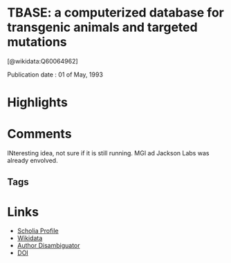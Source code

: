 
TBASE: a computerized database for transgenic animals and targeted mutations
============================================================================
  
  [@wikidata:Q60064962]  
  
Publication date : 01 of May, 1993  

# Highlights

# Comments

INteresting idea, not sure if it is still running. MGI ad Jackson Labs was already envolved. 
## Tags

# Links
  
 * [Scholia Profile](https://scholia.toolforge.org/work/Q60064962)  
 * [Wikidata](https://www.wikidata.org/wiki/Q60064962)  
 * [Author Disambiguator](https://author-disambiguator.toolforge.org/work_item_oauth.php?id=Q60064962&batch_id=&match=1&author_list_id=&doit=Get+author+links+for+work)  
 * [DOI](https://doi.org/10.1038/363375A0)  
